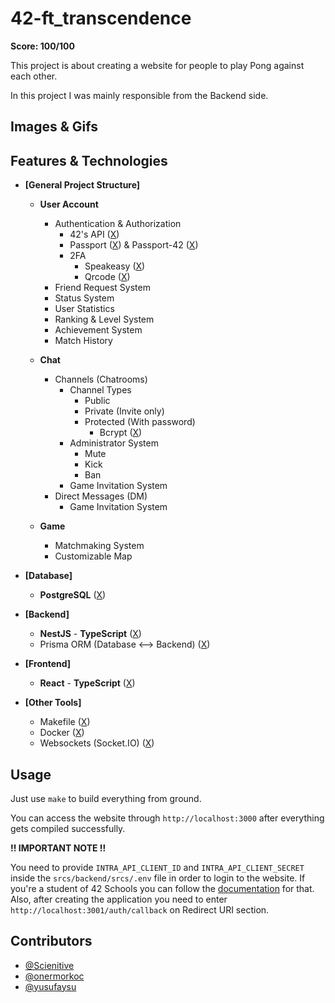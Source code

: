 # 42-ft_transcendence

**Score: 100/100**

This project is about creating a website for people to play Pong against each other.

In this project I was mainly responsible from the Backend side.

## Images & Gifs

## Features & Technologies
- **[General Project Structure]**
    - **User Account**
        - Authentication & Authorization
            - 42's API ([X](https://api.intra.42.fr/apidoc))
            - Passport ([X](https://www.npmjs.com/package/passport)) & Passport-42 ([X](https://www.npmjs.com/package/passport-42/v/1.0.0))
            - 2FA
                - Speakeasy ([X](https://www.npmjs.com/package/speakeasy))
                - Qrcode ([X](https://www.npmjs.com/package/qrcode))
        - Friend Request System
        - Status System
        - User Statistics
        - Ranking & Level System
        - Achievement System
        - Match History

    - **Chat**
        - Channels (Chatrooms)
            - Channel Types
                - Public
                - Private (Invite only)
                - Protected (With password)
                    - Bcrypt ([X](https://www.npmjs.com/package/bcrypt))
            - Administrator System
                - Mute
                - Kick
                - Ban
            - Game Invitation System
        - Direct Messages (DM)
            - Game Invitation System

    - **Game**
        - Matchmaking System
        - Customizable Map

- **[Database]**
    - **PostgreSQL** ([X](https://www.postgresql.org/))

- **[Backend]**
    - **NestJS** - **TypeScript** ([X](https://nestjs.com/))
    - Prisma ORM (Database <--> Backend) ([X](https://www.prisma.io/))

- **[Frontend]**
    - **React** - **TypeScript** ([X](https://react.dev/))

- **[Other Tools]**
    - Makefile ([X](https://en.wikipedia.org/wiki/Make_(software)))
    - Docker ([X](https://www.docker.com/))
    - Websockets (Socket.IO) ([X](https://socket.io/))

## Usage

Just use `make` to build everything from ground.

You can access the website through `http://localhost:3000` after everything gets compiled successfully.

**!! IMPORTANT NOTE !!**

You need to provide `INTRA_API_CLIENT_ID` and `INTRA_API_CLIENT_SECRET` inside the `srcs/backend/srcs/.env` file in order to login to the website. If you're a student of 42 Schools you can follow the [documentation](https://api.intra.42.fr/apidoc) for that. Also, after creating the application you need to enter `http://localhost:3001/auth/callback` on Redirect URI section.

## Contributors

- [@Scienitive](https://www.github.com/Scienitive)
- [@onermorkoc](https://www.github.com/onermorkoc)
- [@yusufaysu](https://www.github.com/yusufaysu)

